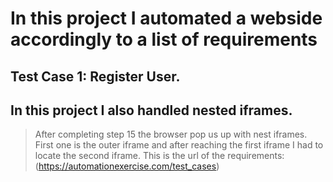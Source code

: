 # In this project I automated a webside accordingly to a list of requirements

## Test Case 1: Register User.

## In this project I also handled nested iframes.
> After completing step 15 the browser pop us up with nest iframes.
> First one is the outer iframe and after reaching the first iframe I had to locate the second iframe.
> This is the url of the requirements: (https://automationexercise.com/test_cases)
